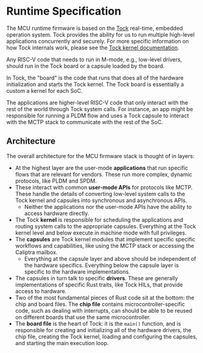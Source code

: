 # Runtime Specification

The MCU runtime firmware is based on the [Tock](https://tockos.org/) real-time, embedded operation system. Tock provides the ability for us to run multiple high-level applications concurrently and securely.
For more specific information on how Tock internals work, please see the [Tock kernel documentation](https://book.tockos.org/doc/overview).

Any RISC-V code that needs to run in M-mode, e.g., low-level drivers, should run in the Tock board or a capsule loaded by the board.

In Tock, the "board" is the code that runs that does all of the hardware initialization and starts the Tock kernel. The Tock board is essentially a custom a kernel for each SoC.

The applications are higher-level RISC-V code that only interact with the rest of the world through Tock system calls. For instance, an app might be responsible for running a PLDM flow and uses a Tock capsule to interact with the MCTP stack to communicate with the rest of the SoC.

## Architecture

The overall architecture for the MCU firmware stack is thought of in layers:

* At the highest layer are the user-mode **applications** that run specific flows that are relevant for vendors. These run more complex, dynamic protocols, like PLDM and SPDM.
* These interact with common **user-mode APIs** for protocols like MCTP. These handle the details of converting low-level system calls to the Tock kernel and capsules into synchronous and asynchronous APIs.
  * Neither the applications nor the user-mode APIs have the ability to access hardware directly.
* The Tock **kernel** is responsible for scheduling the applications and routing system calls to the appropriate capsules. Everything at the Tock kernel level and below execute in machine mode with full privileges.
* The **capsules** are Tock kernel modules that implement specific specific workflows and capabilities, like using the MCTP stack or accessing the Caliptra mailbox.
  * Everything at the capsule layer and above should be independent of the hardware specifics. Everything below the capsule layer is specific to the hardware implementations.
* The capsules in turn talk to specific **drivers**. These are generally implementations of specific Rust traits, like Tock HILs, that provide access to hardware.
* Two of the most fundamental pieces of Rust code sit at the bottom: the chip and board files. The **chip file** contains microcontroller-specific code, such as dealing with interrupts, can should be able to be reused on different boards that use the same microcontroller.
* The **board file** is the heart of Tock: it is the `main()` function, and is responsible for creating and initializing all of the hardware drivers, the chip file, creating the Tock kernel, loading and configuring the capsules, and starting the main execution loop.